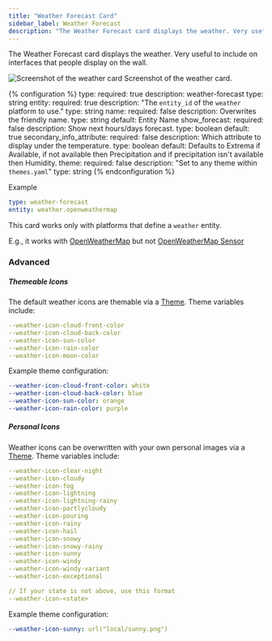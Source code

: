 ```yaml
---
title: "Weather Forecast Card"
sidebar_label: Weather Forecast
description: "The Weather Forecast card displays the weather. Very useful to include on interfaces that people display on the wall."
---
```


The Weather Forecast card displays the weather. Very useful to include on interfaces that people display on the wall.

<p class='img'>
<img src='/images/lovelace/lovelace_weather.png' alt='Screenshot of the weather card'>
Screenshot of the weather card.
</p>

{% configuration %}
type:
  required: true
  description: weather-forecast
  type: string
entity:
  required: true
  description: "The `entity_id` of the `weather` platform to use."
  type: string
name:
  required: false
  description: Overwrites the friendly name.
  type: string
  default: Entity Name
show_forecast:
  required: false
  description: Show next hours/days forecast.
  type: boolean
  default: true
secondary_info_attribute:
  required: false
  description: Which attribute to display under the temperature.
  type: boolean
  default: Defaults to Extrema if Available, if not available then Precipitation and if precipitation isn't available then Humidity.
theme:
  required: false
  description: "Set to any theme within `themes.yaml`"
  type: string
{% endconfiguration %}

Example

```yaml
type: weather-forecast
entity: weather.openweathermap
```

<div class="note">

  This card works only with platforms that define a `weather` entity.
  
  E.g., it works with [OpenWeatherMap](https://www.home-assistant.io/integrations/openweathermap/#weather) but not [OpenWeatherMap Sensor](https://www.home-assistant.io/integrations/openweathermap/#sensor)

</div>

### Advanced

##### Themeable Icons

The default weather icons are themable via a [Theme](https://www.home-assistant.io/integrations/frontend/#themes). Theme variables include: 

```yaml
--weather-icon-cloud-front-color
--weather-icon-cloud-back-color
--weather-icon-sun-color
--weather-icon-rain-color
--weather-icon-moon-color
```

Example theme configuration:

```yaml
--weather-icon-cloud-front-color: white
--weather-icon-cloud-back-color: blue
--weather-icon-sun-color: orange
--weather-icon-rain-color: purple
```

##### Personal Icons

Weather icons can be overwritten with your own personal images via a [Theme](https://www.home-assistant.io/integrations/frontend/#themes). Theme variables include:

```yaml
--weather-icon-clear-night
--weather-icon-cloudy
--weather-icon-fog
--weather-icon-lightning
--weather-icon-lightning-rainy
--weather-icon-partlycloudy
--weather-icon-pouring
--weather-icon-rainy
--weather-icon-hail
--weather-icon-snowy
--weather-icon-snowy-rainy
--weather-icon-sunny
--weather-icon-windy
--weather-icon-windy-variant
--weather-icon-exceptional

// If your state is not above, use this format
--weather-icon-<state>
```

Example theme configuration:

```yaml
--weather-icon-sunny: url("local/sunny.png")
```
